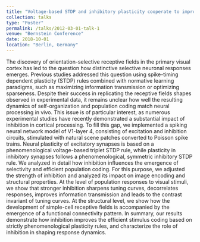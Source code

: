 ```yaml
---
title: "Voltage-based STDP and inhibitory plasticity cooperate to improve stimulus coding in a model of V1 simple-cells"
collection: talks
type: "Poster"
permalink: /talks/2012-03-01-talk-1
venue: "Bernstein Conference"
date: 2018-10-01
location: "Berlin, Germany"
---
```


The discovery of orientation-selective receptive fields in the primary visual cortex has led to the question how distinctive selective neuronal responses emerges. Previous studies addressed this question using spike-timing dependent plasticity (STDP) rules combined with normative learning paradigms, such as maximizing information transmission or optimizing sparseness. Despite their success in replicating the receptive fields shapes observed in experimental data, it remains unclear how well the resulting dynamics of self-organization and population coding match neural processing in vivo. This issue is of particular interest, as numerous experimental studies have recently demonstrated a substantial impact of inhibition in cortical processing. To fill this gap, we implemented a spiking neural network model of V1-layer 4, consisting of excitation and inhibition circuits, stimulated with natural scene patches converted to Poisson spike trains. Neural plasticity of excitatory synapses is based on a phenomenological voltage-based triplet STDP rule, while plasticity in inhibitory synapses follows a phenomenological, symmetric inhibitory STDP rule. We analyzed in detail how inhibition influences the emergence of selectivity and efficient population coding. For this purpose, we adjusted the strength of inhibition and analyzed its impact on image encoding and structural properties. At the level of population responses to visual stimuli, we show that stronger inhibition sharpens tuning curves, decorrelates responses, improves information transmission and leads to the contrast invariant of tuning curves. At the structural level, we show how the development of simple-cell receptive fields is accompanied by the emergence of a functional connectivity pattern. In summary, our results demonstrate how inhibition improves the efficient stimulus coding based on strictly phenomenological plasticity rules, and characterize the role of inhibition in shaping response dynamics.
